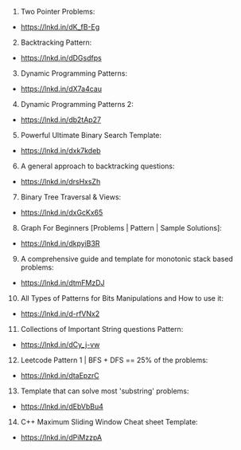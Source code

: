 1. Two Pointer Problems:
 - https://lnkd.in/dK_fB-Eg

2. Backtracking Pattern:
 - https://lnkd.in/dDGsdfps

3. Dynamic Programming Patterns:
 - https://lnkd.in/dX7a4cau

4. Dynamic Programming Patterns 2:
 - https://lnkd.in/db2tAp27

5. Powerful Ultimate Binary Search Template:
 - https://lnkd.in/dxk7kdeb

6. A general approach to backtracking questions:
 - https://lnkd.in/drsHxsZh

7. Binary Tree Traversal & Views:
 - https://lnkd.in/dxGcKx65

8. Graph For Beginners [Problems | Pattern | Sample Solutions]:
 - https://lnkd.in/dkpyiB3R

9. A comprehensive guide and template for monotonic stack based problems:
 - https://lnkd.in/dtmFMzDJ

10. All Types of Patterns for Bits Manipulations and How to use it:
 - https://lnkd.in/d-rfVNx2

11. Collections of Important String questions Pattern:
 - https://lnkd.in/dCy_j-vw

12. Leetcode Pattern 1 | BFS + DFS == 25% of the problems:
 - https://lnkd.in/dtaEpzrC

13. Template that can solve most 'substring' problems:
 - https://lnkd.in/dEbVbBu4

14. C++ Maximum Sliding Window Cheat sheet Template:
 - https://lnkd.in/dPiMzzpA

